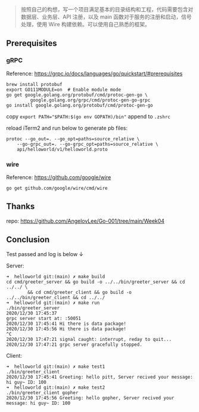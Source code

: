 > 按照自己的构想，写一个项目满足基本的目录结构和工程，代码需要包含对数据层、业务层、API 注册，以及 main 函数对于服务的注册和启动，信号处理，使用 Wire 构建依赖。可以使用自己熟悉的框架。

## Prerequisites

### gRPC

Reference: https://grpc.io/docs/languages/go/quickstart/#prerequisites

```
brew install protobuf
export GO111MODULE=on  # Enable module mode
go get google.golang.org/protobuf/cmd/protoc-gen-go \
         google.golang.org/grpc/cmd/protoc-gen-go-grpc
go install google.golang.org/protobuf/cmd/protoc-gen-go
```

copy `export PATH="$PATH:$(go env GOPATH)/bin"` append to `.zshrc`

reload iTerm2 and run below to generate pb files:
```
protoc --go_out=. --go_opt=paths=source_relative \
    --go-grpc_out=. --go-grpc_opt=paths=source_relative \
    api/helloworld/v1/helloworld.proto
```

### wire

Reference: https://github.com/google/wire

```
go get github.com/google/wire/cmd/wire
```


## Thanks

repo: https://github.com/AngelovLee/Go-001/tree/main/Week04  



## Conclusion

Test passed and log is below ↓

Server:  
```
➜  helloworld git:(main) ✗ make build
cd cmd/greeter_server && go build -o ../../bin/greeter_server && cd ../../ \
		&& cd cmd/greeter_client && go build -o ../../bin/greeter_client && cd ../../
➜  helloworld git:(main) ✗ make run
./bin/greeter_server
2020/12/30 17:45:37
grpc server start at: :50051
2020/12/30 17:45:41 Hi there is data package!
2020/12/30 17:45:56 Hi there is data package!
^C
2020/12/30 17:47:21 signal caught: interrupt, reday to quit...
2020/12/30 17:47:21 grpc server gracefully stopped.
```

Client:
```
➜  helloworld git:(main) ✗ make test1
./bin/greeter_client
2020/12/30 17:45:41 Greeting: hello pitt, Server recived your message: hi guy~ ID: 100
➜  helloworld git:(main) ✗ make test2
./bin/greeter_client gopher
2020/12/30 17:45:56 Greeting: hello gopher, Server recived your message: hi guy~ ID: 100
```
